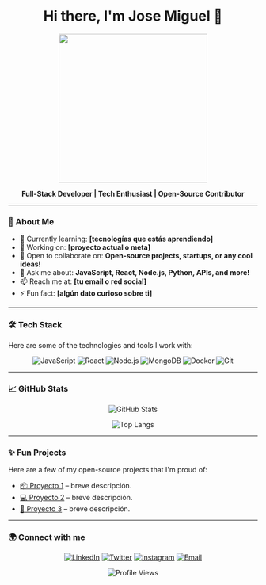 <h1 align="center">Hi there, I'm Jose Miguel 👋</h1>

<p align="center">
  <img src="
    https://media.licdn.com/dms/image/v2/D4D03AQF7b8EZVHMyUg/profile-displayphoto-shrink_200_200/profile-displayphoto-shrink_200_200/0/1723368991659?e=2147483647&v=beta&t=utPKtiJHnusPHYo-r-i20YPRci_gBx3_W6PHC8szjTA" width="300"/>
</p>

<p align="center">
  <b>Full-Stack Developer | Tech Enthusiast | Open-Source Contributor</b>
</p>

---

### 🚀 About Me
- 🌱 Currently learning: **[tecnologías que estás aprendiendo]**
- 🔭 Working on: **[proyecto actual o meta]**
- 👯 Open to collaborate on: **Open-source projects, startups, or any cool ideas!**
- 💬 Ask me about: **JavaScript, React, Node.js, Python, APIs, and more!**
- 📫 Reach me at: **[tu email o red social]**
- ⚡ Fun fact: **[algún dato curioso sobre ti]**

---

### 🛠️ Tech Stack
Here are some of the technologies and tools I work with:

<div align="center">
  <img src="https://img.shields.io/badge/Code-JavaScript-informational?style=flat&logo=javascript&color=F7DF1E" alt="JavaScript" />
  <img src="https://img.shields.io/badge/Framework-React-informational?style=flat&logo=react&color=61DAFB" alt="React" />
  <img src="https://img.shields.io/badge/Backend-Node.js-informational?style=flat&logo=node.js&color=339933" alt="Node.js" />
  <img src="https://img.shields.io/badge/Database-MongoDB-informational?style=flat&logo=mongodb&color=47A248" alt="MongoDB" />
  <img src="https://img.shields.io/badge/DevOps-Docker-informational?style=flat&logo=docker&color=2496ED" alt="Docker" />
  <img src="https://img.shields.io/badge/Tools-Git-informational?style=flat&logo=git&color=F05032" alt="Git" />
</div>

---

### 📈 GitHub Stats
<p align="center">
  <img src="https://github-readme-stats.vercel.app/api?username=tu-usuario&show_icons=true&theme=radical" alt="GitHub Stats" />
</p>
<p align="center">
  <img src="https://github-readme-stats.vercel.app/api/top-langs/?username=tu-usuario&layout=compact&theme=radical" alt="Top Langs" />
</p>

---

### ✨ Fun Projects
Here are a few of my open-source projects that I'm proud of:

- [📦 Proyecto 1](https://github.com/tu-usuario/proyecto1) – breve descripción.
- [💻 Proyecto 2](https://github.com/tu-usuario/proyecto2) – breve descripción.
- [🚀 Proyecto 3](https://github.com/tu-usuario/proyecto3) – breve descripción.

---

### 🌍 Connect with me
<p align="center">
  <a href="https://linkedin.com/in/tu-usuario"><img src="https://img.shields.io/badge/LinkedIn-blue?style=flat&logo=linkedin" alt="LinkedIn" /></a>
  <a href="https://twitter.com/tu-usuario"><img src="https://img.shields.io/badge/Twitter-blue?style=flat&logo=twitter" alt="Twitter" /></a>
  <a href="https://instagram.com/tu-usuario"><img src="https://img.shields.io/badge/Instagram-ff69b4?style=flat&logo=instagram" alt="Instagram" /></a>
  <a href="mailto:tu-email@gmail.com"><img src="https://img.shields.io/badge/Email-D14836?style=flat&logo=gmail&logoColor=white" alt="Email" /></a>
</p>

<p align="center">
  <img src="https://visitor-badge.laobi.icu/badge?page_id=tu-usuario" alt="Profile Views" />
</p>
